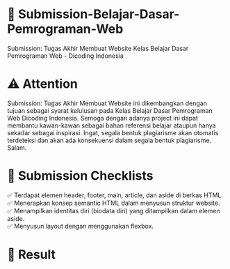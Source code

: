 # :file_folder:	 Submission-Belajar-Dasar-Pemrograman-Web
Submission: Tugas Akhir Membuat Website Kelas Belajar Dasar Pemrograman Web - Dicoding Indonesia

# :warning:	Attention
Submission: Tugas Akhir Membuat Website ini dikembangkan dengan tujuan sebagai syarat kelulusan pada Kelas Belajar Dasar Pemrograman Web Dicoding Indonesia. Semoga dengan adanya project ini dapat membantu kawan-kawan sebagai bahan referensi belajar ataupun hanya sekadar sebagai inspirasi. Ingat, segala bentuk plagiarisme akan otomatis terdeteksi dan akan ada konsekuensi dalam segala bentuk plagiarisme. Salam.

# :page_with_curl: Submission Checklists 
:white_check_mark: Terdapat elemen header, footer, main, article, dan aside di berkas HTML.<br>
:white_check_mark: Menerapkan konsep semantic HTML dalam menyusun struktur website.<br>
:white_check_mark: Menampilkan identitas diri (biodata diri) yang ditampilkan dalam elemen aside.<br>
:white_check_mark: Menyusun layout dengan menggunakan flexbox.<br>

# :pushpin: Result
